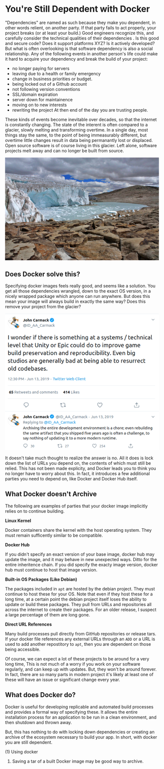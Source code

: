 # You're Still Dependent with Docker

"Dependencies" are named as such because they make you dependent, in other words
relient, on another party.
If that party fails to act properly, your project breaks (or at least your build.)
Good engineers recognize this, and carefully consider the technical qualities of their dependencies
. Is this good and secure code? Does it support platforms XYZ? Is it actively developed?
But what is often overlooking is that software dependency is also a social 
relationship. Any of the following events in another person's life could make it hard to acquire your dependency and break the build of your project:
- no longer paying for servers
- leaving due to a health or family emergency
- change in business priorities or budget.
- being locked out of a Github account
- not following version conventions
- SSL/domain expiration
- server down for maintainence
- moving on to new interests
- rewriting the project
At then end of the day you are trusting people.

These kinds of events become inevitable over decades, so that the internet is constantly changing.
The state of the interent is often compared to a glacier, slowly melting and transforming overtime.
In a single day, most things stay the same, to the point of being immeasurably different, but overtime little changes result in data being permanantly lost or displaced. Open source software is of course living in this glacier. Left alone, software projects melt away and can no longer be built from source.

[![glacier](glacier.jpg)][1]

## Does Docker solve this?

Specifying docker images feels really good, and seems like a solution.
You get all those dependencies wrangled, down to the exact OS version, in a nicely wrapped package which anyone can run anywhere.
But does this mean your image will always build in exactly the same way?
Does this remove your project from the glacier?

![john carmack tweet](john.png)

It doesn't take much thought to realize the answer is no.
All it does is lock down the list of URLs you depend on, the contents of which must still be relied.
This has not been made explicity, and Docker leads you to think you no longer have to worry about this.
In fact, it introduces a few additional parties you need to depend on, like Docker and Docker Hub itself.

## What Docker doesn't Archive

The following are examples of parties that your docker image implicitly relies on to continue building.

**Linux Kernel**

Docker containers share the kernel with the host operating system. They must remain sufficently similar to be compatible.

**Docker Hub**

If you didn't specify an exact version of your base image, docker hub may update the image, and it may behave
in new unexpected ways. Ditto for the entire inheritence chain.
If you did specify the exacty image version, docker hub must continue to host that image version.

**Built-in OS Packages (Like Debian)**

The packages included in `apt` are hosted by the debian project.
They must continue to host these for your OS.
Note that even if they host these for a long time, at a certain point the debian project itself loses the ability to update or build these packages. They pull from URLs and repositories all across the internet to create their packages. For an older release, I suspect a large percentage of them are long gone.

**Direct URL References**

Many build processes pull directly from GitHub repositories or release tars.
If your docker file references any external URLs through an `ADD` or a URL is used to add another repostitory to `apt`, then you are dependent on those being accessible.

Of course, we can expect a lot of these projects to be around for a very long time,
This is not much of a worry if you work on your software regularly, and can keep up with updates.
But, they won't be around forever. In fact, there are so many parts in modern project it's likely at least one 
of these will have an issue or significant change every year.

## What does Docker do?

Docker is useful for developing replicable and automated build processes and provides a formal way of specifying these.
It allows the entire installation process for an application to be run in a clean environment, and then
shutdown and thrown away.

But, this has nothing to do with locking down dependencies or creating an archive of the ecosystem necessary to build your app. In short, with docker you are still dependent.


(1) Using docker 

1) Saving a tar of a built Docker image may be good way to archive.

[1]: https://commons.wikimedia.org/wiki/File:Quelccaya_Glacier.jpg

